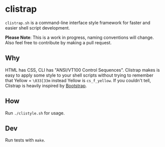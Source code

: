 clistrap
========

`clistrap.sh` is a command-line interface style framework for faster and easier shell script development.

**Please Note**: This is a work in progress, naming conventions will change.  Also feel free to contribute by making a pull request.

## Why

HTML has CSS, CLI has "ANSI/VT100 Control Sequences".  Clistrap makes is easy to apply some style to your shell scripts without trying to remember that Yellow = `\033[33m` instead Yellow is `cs_f_yellow`. If you couldn't tell, Clistrap is heavily inspired by [Bootstrap](http://getbootstrap.com).

## How

Run `./clistyle.sh` for usage.

## Dev

Run tests with `make`.

